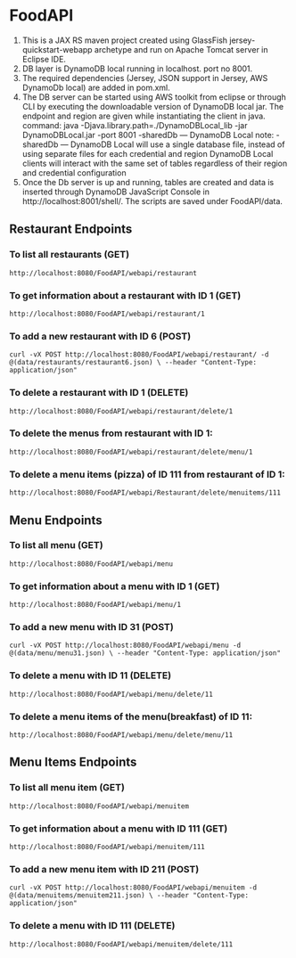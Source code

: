 # FoodAPI

1.	This is a JAX RS maven project created using GlassFish jersey-quickstart-webapp archetype and run on Apache Tomcat server in Eclipse IDE.
2. DB layer is DynamoDB local running in localhost. port no 8001.
3. The required dependencies (Jersey, JSON support in Jersey, AWS DynamoDb local) are added in pom.xml. 
4. The DB server can be started using AWS toolkit from eclipse or through CLI by executing the downloadable version of DynamoDB local jar. The endpoint and region are given while instantiating the client in java.
	command: java -Djava.library.path=./DynamoDBLocal_lib -jar DynamoDBLocal.jar -port 8001 -sharedDb — DynamoDB Local
	note: -sharedDb — DynamoDB Local will use a single database file, instead of using separate files for each credential and region
	DynamoDB Local clients will interact with the same set of tables regardless of their region and credential configuration
5.  Once the Db server is up and running, tables are created and data is inserted through DynamoDB JavaScript Console in http://localhost:8001/shell/. The scripts are saved under FoodAPI/data.
## Restaurant Endpoints

### To list all restaurants (GET)
`http://localhost:8080/FoodAPI/webapi/restaurant`

### To get information about a restaurant with ID 1 (GET)
`http://localhost:8080/FoodAPI/webapi/restaurant/1`

### To add a new restaurant with ID 6 (POST)
`curl -vX POST http://localhost:8080/FoodAPI/webapi/restaurant/ -d @(data/restaurants/restaurant6.json) \ --header "Content-Type: application/json"`

### To delete a restaurant with ID 1 (DELETE)
`http://localhost:8080/FoodAPI/webapi/restaurant/delete/1`

### To delete the menus from restaurant with ID 1:
`http://localhost:8080/FoodAPI/webapi/restaurant/delete/menu/1`

### To delete a menu items (pizza) of ID 111 from restaurant of ID 1:
`http://localhost:8080/FoodAPI/webapi/Restaurant/delete/menuitems/111`

## Menu Endpoints

### To list all menu (GET)
`http://localhost:8080/FoodAPI/webapi/menu`

### To get information about a menu with ID 1 (GET)
`http://localhost:8080/FoodAPI/webapi/menu/1`

### To add a new menu with ID 31 (POST)
`curl -vX POST http://localhost:8080/FoodAPI/webapi/menu -d @(data/menu/menu31.json) \ --header "Content-Type: application/json"`

### To delete a menu with ID 11 (DELETE)
`http://localhost:8080/FoodAPI/webapi/menu/delete/11`

### To delete a menu items of the menu(breakfast) of ID 11:
`http://localhost:8080/FoodAPI/webapi/menu/delete/menu/11`

## Menu Items Endpoints

### To list all menu item (GET)
`http://localhost:8080/FoodAPI/webapi/menuitem`

### To get information about a menu with ID 111 (GET)
`http://localhost:8080/FoodAPI/webapi/menuitem/111`

### To add a new menu item with ID 211 (POST)
`curl -vX POST http://localhost:8080/FoodAPI/webapi/menuitem -d @(data/menuitems/menuitem211.json) \ --header "Content-Type: application/json"`

### To delete a menu with ID 111 (DELETE)
`http://localhost:8080/FoodAPI/webapi/menuitem/delete/111`